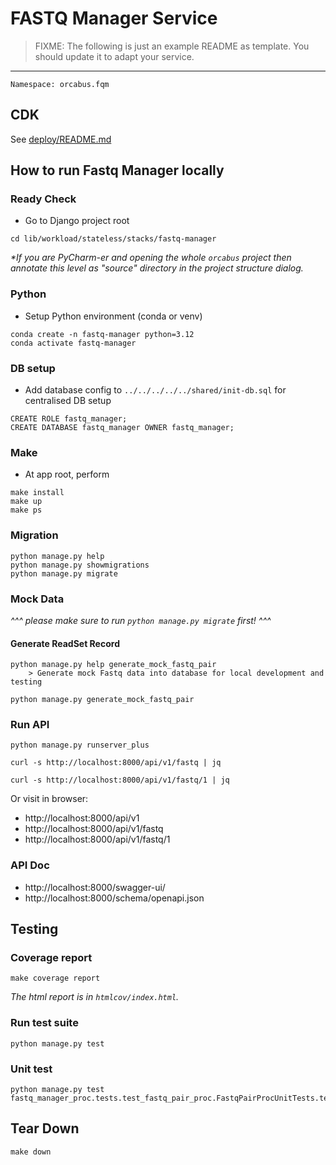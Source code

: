 # FASTQ Manager Service

> FIXME: The following is just an example README as template. You should update it to adapt your service.
---

```
Namespace: orcabus.fqm
```

## CDK

See [deploy/README.md](deploy)

## How to run Fastq Manager locally

### Ready Check

- Go to Django project root
```
cd lib/workload/stateless/stacks/fastq-manager
```
_*If you are PyCharm-er and opening the whole `orcabus` project then annotate this level as "source" directory in the project structure dialog._

### Python

- Setup Python environment (conda or venv)
```
conda create -n fastq-manager python=3.12
conda activate fastq-manager
```

### DB setup

- Add database config to `../../../../../shared/init-db.sql` for centralised DB setup 
```
CREATE ROLE fastq_manager;
CREATE DATABASE fastq_manager OWNER fastq_manager;
```

### Make

- At app root, perform
```
make install
make up
make ps
```

### Migration

```
python manage.py help
python manage.py showmigrations
python manage.py migrate
```

### Mock Data

_^^^ please make sure to run `python manage.py migrate` first! ^^^_

#### Generate ReadSet Record

```
python manage.py help generate_mock_fastq_pair
    > Generate mock Fastq data into database for local development and testing
```

```
python manage.py generate_mock_fastq_pair
```


### Run API

```
python manage.py runserver_plus
```

```
curl -s http://localhost:8000/api/v1/fastq | jq
```

```
curl -s http://localhost:8000/api/v1/fastq/1 | jq
```

Or visit in browser:
- http://localhost:8000/api/v1
- http://localhost:8000/api/v1/fastq
- http://localhost:8000/api/v1/fastq/1

### API Doc

- http://localhost:8000/swagger-ui/
- http://localhost:8000/schema/openapi.json

## Testing

### Coverage report

```
make coverage report
```

_The html report is in `htmlcov/index.html`._

### Run test suite

```
python manage.py test
```

### Unit test

```
python manage.py test fastq_manager_proc.tests.test_fastq_pair_proc.FastqPairProcUnitTests.test_handler
```

## Tear Down

```
make down
```



